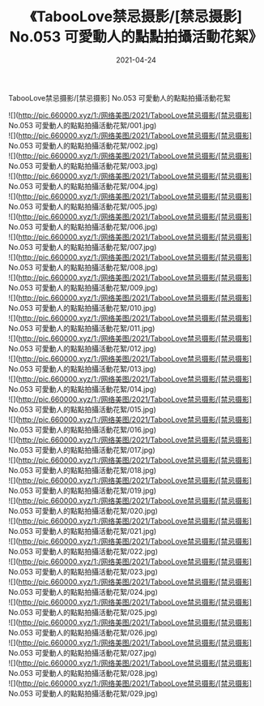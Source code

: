 ﻿---
layout: post
title:  《TabooLove禁忌摄影/[禁忌摄影] No.053 可愛動人的點點拍攝活動花絮》
date:   2021-04-24
img: http://pic.660000.xyz/1:/网络美图/2021/TabooLove禁忌摄影/[禁忌摄影] No.053 可愛動人的點點拍攝活動花絮/000.jpg
categories: [美女, 清纯, 唯美]
---

TabooLove禁忌摄影/[禁忌摄影] No.053 可愛動人的點點拍攝活動花絮

 ![](http://pic.660000.xyz/1:/网络美图/2021/TabooLove禁忌摄影/[禁忌摄影] No.053 可愛動人的點點拍攝活動花絮/001.jpg) <br>![](http://pic.660000.xyz/1:/网络美图/2021/TabooLove禁忌摄影/[禁忌摄影] No.053 可愛動人的點點拍攝活動花絮/002.jpg) <br>![](http://pic.660000.xyz/1:/网络美图/2021/TabooLove禁忌摄影/[禁忌摄影] No.053 可愛動人的點點拍攝活動花絮/003.jpg) <br>![](http://pic.660000.xyz/1:/网络美图/2021/TabooLove禁忌摄影/[禁忌摄影] No.053 可愛動人的點點拍攝活動花絮/004.jpg) <br>![](http://pic.660000.xyz/1:/网络美图/2021/TabooLove禁忌摄影/[禁忌摄影] No.053 可愛動人的點點拍攝活動花絮/005.jpg) <br>![](http://pic.660000.xyz/1:/网络美图/2021/TabooLove禁忌摄影/[禁忌摄影] No.053 可愛動人的點點拍攝活動花絮/006.jpg) <br>![](http://pic.660000.xyz/1:/网络美图/2021/TabooLove禁忌摄影/[禁忌摄影] No.053 可愛動人的點點拍攝活動花絮/007.jpg) <br>![](http://pic.660000.xyz/1:/网络美图/2021/TabooLove禁忌摄影/[禁忌摄影] No.053 可愛動人的點點拍攝活動花絮/008.jpg) <br>![](http://pic.660000.xyz/1:/网络美图/2021/TabooLove禁忌摄影/[禁忌摄影] No.053 可愛動人的點點拍攝活動花絮/009.jpg) <br>![](http://pic.660000.xyz/1:/网络美图/2021/TabooLove禁忌摄影/[禁忌摄影] No.053 可愛動人的點點拍攝活動花絮/010.jpg) <br>![](http://pic.660000.xyz/1:/网络美图/2021/TabooLove禁忌摄影/[禁忌摄影] No.053 可愛動人的點點拍攝活動花絮/011.jpg) <br>![](http://pic.660000.xyz/1:/网络美图/2021/TabooLove禁忌摄影/[禁忌摄影] No.053 可愛動人的點點拍攝活動花絮/012.jpg) <br>![](http://pic.660000.xyz/1:/网络美图/2021/TabooLove禁忌摄影/[禁忌摄影] No.053 可愛動人的點點拍攝活動花絮/013.jpg) <br>![](http://pic.660000.xyz/1:/网络美图/2021/TabooLove禁忌摄影/[禁忌摄影] No.053 可愛動人的點點拍攝活動花絮/014.jpg) <br>![](http://pic.660000.xyz/1:/网络美图/2021/TabooLove禁忌摄影/[禁忌摄影] No.053 可愛動人的點點拍攝活動花絮/015.jpg) <br>![](http://pic.660000.xyz/1:/网络美图/2021/TabooLove禁忌摄影/[禁忌摄影] No.053 可愛動人的點點拍攝活動花絮/016.jpg) <br>![](http://pic.660000.xyz/1:/网络美图/2021/TabooLove禁忌摄影/[禁忌摄影] No.053 可愛動人的點點拍攝活動花絮/017.jpg) <br>![](http://pic.660000.xyz/1:/网络美图/2021/TabooLove禁忌摄影/[禁忌摄影] No.053 可愛動人的點點拍攝活動花絮/018.jpg) <br>![](http://pic.660000.xyz/1:/网络美图/2021/TabooLove禁忌摄影/[禁忌摄影] No.053 可愛動人的點點拍攝活動花絮/019.jpg) <br>![](http://pic.660000.xyz/1:/网络美图/2021/TabooLove禁忌摄影/[禁忌摄影] No.053 可愛動人的點點拍攝活動花絮/020.jpg) <br>![](http://pic.660000.xyz/1:/网络美图/2021/TabooLove禁忌摄影/[禁忌摄影] No.053 可愛動人的點點拍攝活動花絮/021.jpg) <br>![](http://pic.660000.xyz/1:/网络美图/2021/TabooLove禁忌摄影/[禁忌摄影] No.053 可愛動人的點點拍攝活動花絮/022.jpg) <br>![](http://pic.660000.xyz/1:/网络美图/2021/TabooLove禁忌摄影/[禁忌摄影] No.053 可愛動人的點點拍攝活動花絮/023.jpg) <br>![](http://pic.660000.xyz/1:/网络美图/2021/TabooLove禁忌摄影/[禁忌摄影] No.053 可愛動人的點點拍攝活動花絮/024.jpg) <br>![](http://pic.660000.xyz/1:/网络美图/2021/TabooLove禁忌摄影/[禁忌摄影] No.053 可愛動人的點點拍攝活動花絮/025.jpg) <br>![](http://pic.660000.xyz/1:/网络美图/2021/TabooLove禁忌摄影/[禁忌摄影] No.053 可愛動人的點點拍攝活動花絮/026.jpg) <br>![](http://pic.660000.xyz/1:/网络美图/2021/TabooLove禁忌摄影/[禁忌摄影] No.053 可愛動人的點點拍攝活動花絮/027.jpg) <br>![](http://pic.660000.xyz/1:/网络美图/2021/TabooLove禁忌摄影/[禁忌摄影] No.053 可愛動人的點點拍攝活動花絮/028.jpg) <br>![](http://pic.660000.xyz/1:/网络美图/2021/TabooLove禁忌摄影/[禁忌摄影] No.053 可愛動人的點點拍攝活動花絮/029.jpg) <br>
